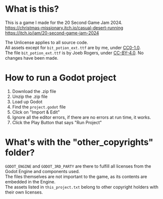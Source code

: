 # What is this?

This is a game I made for the 20 Second Game Jam 2024.  
https://christmas-missionary.itch.io/casual-desert-running  
https://itch.io/jam/20-second-game-jam-2024  
  
The Unlicense applies to all source code.  
All assets except for `bit_potion_ext.ttf` are by me, under [CC0-1.0](https://creativecommons.org/publicdomain/zero/1.0/deed.en).  
The file `bit_potion_ext.ttf` is by Joeb Rogers, under [CC-BY-4.0](https://creativecommons.org/licenses/by/4.0/deed.en). No changes have been made.

# How to run a Godot project
1. Download the .zip file
2. Unzip the .zip file
3. Load up Godot
4. Find the `project.godot` file 
5. Click on "Import & Edit"
6. Ignore all the editor errors, if there are no errors at run time, it works.
7. Click the Play Button that says "Run Project"

# What's with the "other_copyrights" folder?  

`GODOT_ENGINE` and `GODOT_3RD_PARTY` are there to fulfill all licenses from the Godot Engine and components used.  
The files themselves are not important to the game, as its contents are embedded in the Engine.  
The assets listed in `this_project.txt` belong to other copyright holders with their own licenses.
